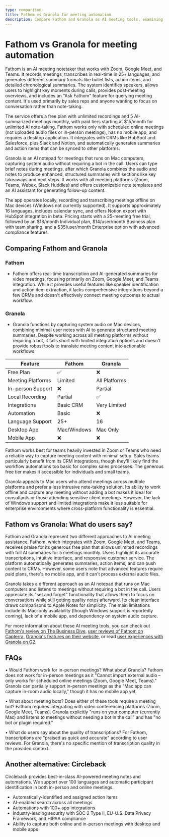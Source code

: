 ```yaml
---
type: comparison
title: Fathom vs Granola for meeting automation
description: Compare Fathom and Granola as AI meeting tools, examining features, pricing, and use cases for these meeting automation solutions.
---
```


# Fathom vs Granola for meeting automation

Fathom is an AI meeting notetaker that works with Zoom, Google Meet, and Teams. It records meetings, transcribes in real-time in 25+ languages, and generates different summary formats like bullet lists, action items, and detailed chronological summaries. The system identifies speakers, allows users to highlight key moments during calls, provides post-meeting overviews, and includes an "Ask Fathom" feature for querying meeting content. It's used primarily by sales reps and anyone wanting to focus on conversation rather than note-taking.

The service offers a free plan with unlimited recordings and 5 AI-summarized meetings monthly, with paid tiers starting at $15/month for unlimited AI note-taking. Fathom works only with scheduled online meetings (not uploaded audio files or in-person meetings), has no mobile app, and requires a desktop application. It integrates with CRMs like HubSpot and Salesforce, plus Slack and Notion, and automatically generates summaries and action items that can be synced to other platforms.

Granola is an AI notepad for meetings that runs on Mac computers, capturing system audio without requiring a bot in the call. Users can type brief notes during meetings, after which Granola combines the audio and notes to produce enhanced, structured summaries with sections like key takeaways and next steps. It works with all meeting platforms (Zoom, Teams, Webex, Slack Huddles) and offers customizable note templates and an AI assistant for generating follow-up content.

The app operates locally, recording and transcribing meetings offline on Mac devices (Windows not currently supported). It supports approximately 16 languages, includes calendar sync, and offers Notion export with HubSpot integration in beta. Pricing starts with a 25-meeting free trial, followed by an $18/month Individual plan, $14/user/month Business plan with team sharing, and a $35/user/month Enterprise option with advanced compliance features.

## Comparing Fathom and Granola

### Fathom
* Fathom offers real-time transcription and AI-generated summaries for video meetings, focusing primarily on Zoom, Google Meet, and Teams integration. While it provides useful features like speaker identification and action item extraction, it lacks comprehensive integrations beyond a few CRMs and doesn't effectively connect meeting outcomes to actual workflow.

### Granola
* Granola functions by capturing system audio on Mac devices, combining minimal user notes with AI to generate structured meeting summaries. Despite working across all meeting platforms without requiring a bot, it falls short with limited integration options and doesn't provide robust tools to translate meeting content into actionable workflows.

| Feature | Fathom | Granola |
|---------|--------|---------|
| Free Plan | ✅ | ❌ |
| Meeting Platforms | Limited | All Platforms |
| In-person Support | ❌ | Partial |
| Local Recording | Partial | ✅ |
| Integrations | Basic CRM | Very Limited |
| Automation | Basic | ❌ |
| Language Support | 25+ | 16 |
| Desktop App | Mac/Windows | Mac Only |
| Mobile App | ❌ | ❌ |

Fathom works best for teams heavily invested in Zoom or Teams who need a reliable way to capture meeting content with minimal setup. Sales teams particularly benefit from its CRM integrations, though they'll likely find the workflow automations too basic for complex sales processes. The generous free tier makes it accessible for individuals and small teams.

Granola appeals to Mac users who attend meetings across multiple platforms and prefer a less intrusive note-taking solution. Its ability to work offline and capture any meeting without adding a bot makes it ideal for consultants or those attending sensitive client meetings. However, the lack of Windows support and limited integrations make it less suitable for enterprise environments where cross-platform functionality is essential.

## Fathom vs Granola: What do users say?

Fathom and Granola represent two different approaches to AI meeting assistance. Fathom, which integrates with Zoom, Google Meet, and Teams, receives praise for its generous free plan that allows unlimited recordings with full AI summaries for 5 meetings monthly. Users highlight its accurate transcriptions, intuitive interface, and responsive customer service. The platform automatically generates summaries, action items, and can push content to CRMs. However, some users note that advanced features require paid plans, there's no mobile app, and it can't process external audio files.

Granola takes a different approach as an AI notepad that runs on Mac computers and listens to meetings without requiring a bot in the call. Users appreciate its "set and forget" functionality that allows them to focus on conversations while still getting quality notes afterward. Its clean interface draws comparisons to Apple Notes for simplicity. The main limitations include its Mac-only availability (though Windows support is reportedly coming), lack of a mobile app, and dependency on system audio capture.

For more information about these AI meeting tools, you can check out [Fathom's review on The Business Dive](https://thebusinessdive.com/fathom-review), [user reviews of Fathom on Capterra](https://www.capterra.com/p/276054/Fathom/reviews/), [Granola's features on their website](https://granola.ai), or read [user experiences with Granola on G2](https://g2.com).

## FAQs 
• Would Fathom work for in-person meetings? What about Granola?
Fathom does not work for in-person meetings as it "Cannot import external audio – only works for scheduled online meetings (Zoom, Google Meet, Teams)." Granola can partially support in-person meetings as the "Mac app can capture in-room audio locally," though it has no mobile app yet.

• What about meeting bots? Does either of these tools require a meeting bot?
Fathom requires integrating with video conferencing platforms (Zoom, Google Meet, Teams). Granola explicitly "runs on your computer (currently Mac) and listens to meetings without needing a bot in the call" and has "no bot or plugin required."

• What do users say about the quality of transcriptions?
For Fathom, transcriptions are "praised as quick and accurate" according to user reviews. For Granola, there's no specific mention of transcription quality in the provided context.

## Another alternative: Circleback
Circleback provides best-in-class AI-powered meeting notes and automations. We support over 100 languages and automatic participant identification in both in-person and online meetings.
* Automatically-identified and assigned action items
* AI-enabled search across all meetings
* Automations with 100+ app integrations
* Industry-leading security with SOC 2 Type II, EU-U.S. Data Privacy Framework, and HIPAA compliance
* Ability to capture both online and in-person meetings with desktop and mobile apps
